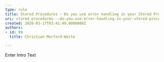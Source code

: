 ```yaml
---
type: rule
title: Stored Procedures - Do you use error handling in your Stored Procedures?
uri: stored-procedures---do-you-use-error-handling-in-your-stored-procedures
created: 2020-03-17T03:41:49.0000000Z
authors:
- id: 99
  title: Christian Morford-Waite

---
```




<span class='intro'> Enter Intro Text </span>




